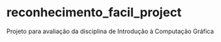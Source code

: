 # reconhecimento_facil_project
 Projeto para avaliação da disciplina de Introdução à Computação Gráfica
